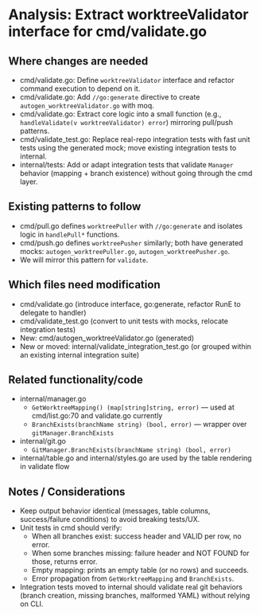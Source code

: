 # Analysis: Extract worktreeValidator interface for cmd/validate.go

## Where changes are needed
- cmd/validate.go: Define `worktreeValidator` interface and refactor command execution to depend on it.
- cmd/validate.go: Add `//go:generate` directive to create `autogen_worktreeValidator.go` with moq.
- cmd/validate.go: Extract core logic into a small function (e.g., `handleValidate(v worktreeValidator) error`) mirroring pull/push patterns.
- cmd/validate_test.go: Replace real-repo integration tests with fast unit tests using the generated mock; move existing integration tests to internal.
- internal/tests: Add or adapt integration tests that validate `Manager` behavior (mapping + branch existence) without going through the cmd layer.

## Existing patterns to follow
- cmd/pull.go defines `worktreePuller` with `//go:generate` and isolates logic in `handlePull*` functions.
- cmd/push.go defines `worktreePusher` similarly; both have generated mocks: `autogen_worktreePuller.go`, `autogen_worktreePusher.go`.
- We will mirror this pattern for `validate`.

## Which files need modification
- cmd/validate.go (introduce interface, go:generate, refactor RunE to delegate to handler)
- cmd/validate_test.go (convert to unit tests with mocks, relocate integration tests)
- New: cmd/autogen_worktreeValidator.go (generated)
- New or moved: internal/validate_integration_test.go (or grouped within an existing internal integration suite)

## Related functionality/code
- internal/manager.go
  - `GetWorktreeMapping() (map[string]string, error)` — used at cmd/list.go:70 and validate.go currently
  - `BranchExists(branchName string) (bool, error)` — wrapper over `gitManager.BranchExists`
- internal/git.go
  - `GitManager.BranchExists(branchName string) (bool, error)`
- internal/table.go and internal/styles.go are used by the table rendering in validate flow

## Notes / Considerations
- Keep output behavior identical (messages, table columns, success/failure conditions) to avoid breaking tests/UX.
- Unit tests in cmd should verify:
  - When all branches exist: success header and VALID per row, no error.
  - When some branches missing: failure header and NOT FOUND for those, returns error.
  - Empty mapping: prints an empty table (or no rows) and succeeds.
  - Error propagation from `GetWorktreeMapping` and `BranchExists`.
- Integration tests moved to internal should validate real git behaviors (branch creation, missing branches, malformed YAML) without relying on CLI.
